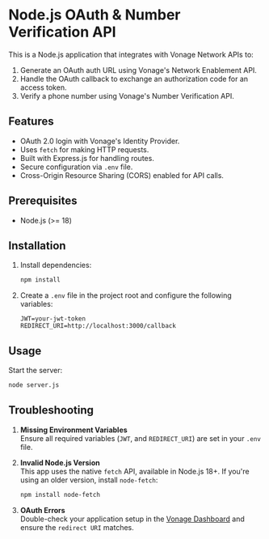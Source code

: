 # Node.js OAuth & Number Verification API 

This is a Node.js application that integrates with Vonage Network APIs to:

1. Generate an OAuth auth URL using Vonage's Network Enablement API.
2. Handle the OAuth callback to exchange an authorization code for an access token.
3. Verify a phone number using Vonage's Number Verification API.

## Features

- OAuth 2.0 login with Vonage's Identity Provider.
- Uses `fetch` for making HTTP requests.
- Built with Express.js for handling routes.
- Secure configuration via `.env` file.
- Cross-Origin Resource Sharing (CORS) enabled for API calls.


## Prerequisites

- Node.js (>= 18)

## Installation

1. Install dependencies:
   ```bash
   npm install
   ```

2. Create a `.env` file in the project root and configure the following variables:

   ```env
   JWT=your-jwt-token
   REDIRECT_URI=http://localhost:3000/callback
   ```

## Usage

Start the server:

```bash
node server.js 
```

## Troubleshooting

1. **Missing Environment Variables**  
   Ensure all required variables (`JWT`, and `REDIRECT_URI`) are set in your `.env` file.

2. **Invalid Node.js Version**  
   This app uses the native `fetch` API, available in Node.js 18+. If you're using an older version, install `node-fetch`:
   ```bash
   npm install node-fetch
   ```

3. **OAuth Errors**  
   Double-check your application setup in the [Vonage Dashboard](https://developer.vonage.com/dashboard) and ensure the `redirect URI` matches.

